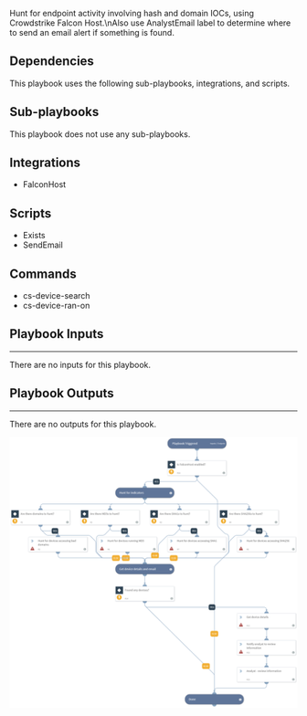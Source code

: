Hunt for endpoint activity involving hash and domain IOCs, using Crowdstrike Falcon Host.\nAlso use AnalystEmail label to determine where to send an email alert if something is found.

## Dependencies
This playbook uses the following sub-playbooks, integrations, and scripts.

## Sub-playbooks
This playbook does not use any sub-playbooks.

## Integrations
* FalconHost

## Scripts
* Exists
* SendEmail

## Commands
* cs-device-search
* cs-device-ran-on

## Playbook Inputs
---
There are no inputs for this playbook.

## Playbook Outputs
---
There are no outputs for this playbook.

![CrowdStrike_Rapid_IOC_Hunting](https://github.com/ElazarK/content-docs/blob/master/images/playbooks/CrowdStrike_Rapid_IOC_Hunting.png)
